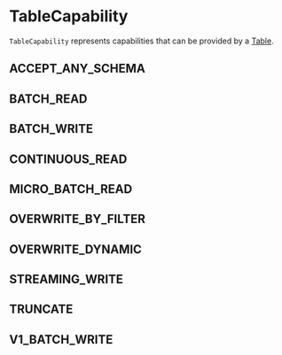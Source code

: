 # TableCapability

`TableCapability` represents capabilities that can be provided by a [Table](Table.md#capabilities).

## <span id="ACCEPT_ANY_SCHEMA"> ACCEPT_ANY_SCHEMA

## <span id="BATCH_READ"> BATCH_READ

## <span id="BATCH_WRITE"> BATCH_WRITE

## <span id="CONTINUOUS_READ"> CONTINUOUS_READ

## <span id="MICRO_BATCH_READ"> MICRO_BATCH_READ

## <span id="OVERWRITE_BY_FILTER"> OVERWRITE_BY_FILTER

## <span id="OVERWRITE_DYNAMIC"> OVERWRITE_DYNAMIC

## <span id="STREAMING_WRITE"> STREAMING_WRITE

## <span id="TRUNCATE"> TRUNCATE

## <span id="V1_BATCH_WRITE"> V1_BATCH_WRITE

